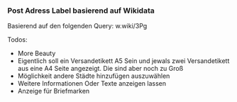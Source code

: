 ### Post Adress Label basierend auf Wikidata

Basierend auf den folgenden Query: w.wiki/3Pg

Todos:
* More Beauty
* Eigentlich soll ein Versandetikett A5 Sein und jewals zwei Versandetikett aus eine A4 Seite angezeigt. Die sind aber noch zu Groß
* Möglichkeit andere Städte hinzufügen auszuwählen
* Weitere Informationen Oder Texte anzeigen lassen 
* Anzeige für Briefmarken
